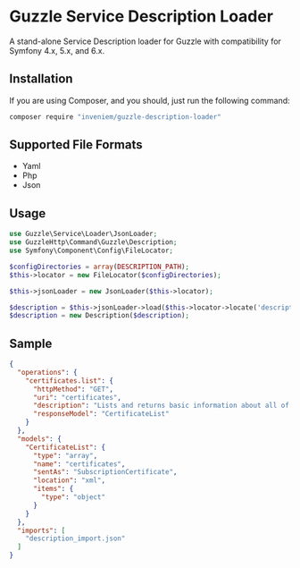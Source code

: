 # Guzzle Service Description Loader

A stand-alone Service Description loader for Guzzle with compatibility for
Symfony 4.x, 5.x, and 6.x.

## Installation

If you are using Composer, and you should, just run the following command:

``` sh
composer require "inveniem/guzzle-description-loader"
```

## Supported File Formats

* Yaml
* Php
* Json

## Usage

``` php
use Guzzle\Service\Loader\JsonLoader;
use GuzzleHttp\Command\Guzzle\Description;
use Symfony\Component\Config\FileLocator;

$configDirectories = array(DESCRIPTION_PATH);
$this->locator = new FileLocator($configDirectories);

$this->jsonLoader = new JsonLoader($this->locator);

$description = $this->jsonLoader->load($this->locator->locate('description.json'));
$description = new Description($description);
```

## Sample

``` json
{
  "operations": {
    "certificates.list": {
      "httpMethod": "GET",
      "uri": "certificates",
      "description": "Lists and returns basic information about all of the management certificates associated with the specified subscription.",
      "responseModel": "CertificateList"
    }
  },
  "models": {
    "CertificateList": {
      "type": "array",
      "name": "certificates",
      "sentAs": "SubscriptionCertificate",
      "location": "xml",
      "items": {
        "type": "object"
      }
    }
  },
  "imports": [
    "description_import.json"
  ]
}
```
